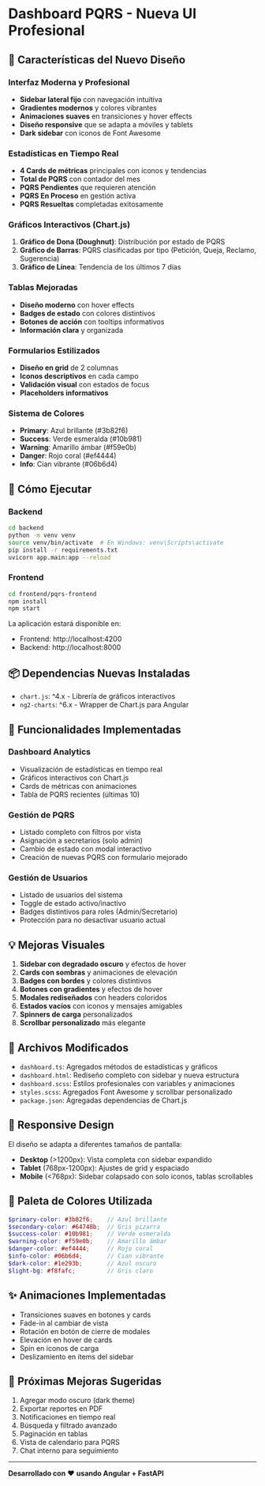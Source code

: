 # Dashboard PQRS - Nueva UI Profesional

## 🎨 Características del Nuevo Diseño

### Interfaz Moderna y Profesional
- **Sidebar lateral fijo** con navegación intuitiva
- **Gradientes modernos** y colores vibrantes
- **Animaciones suaves** en transiciones y hover effects
- **Diseño responsive** que se adapta a móviles y tablets
- **Dark sidebar** con iconos de Font Awesome

### Estadísticas en Tiempo Real
- **4 Cards de métricas** principales con iconos y tendencias
- **Total de PQRS** con contador del mes
- **PQRS Pendientes** que requieren atención
- **PQRS En Proceso** en gestión activa
- **PQRS Resueltas** completadas exitosamente

### Gráficos Interactivos (Chart.js)
1. **Gráfico de Dona (Doughnut)**: Distribución por estado de PQRS
2. **Gráfico de Barras**: PQRS clasificadas por tipo (Petición, Queja, Reclamo, Sugerencia)
3. **Gráfico de Línea**: Tendencia de los últimos 7 días

### Tablas Mejoradas
- **Diseño moderno** con hover effects
- **Badges de estado** con colores distintivos
- **Botones de acción** con tooltips informativos
- **Información clara** y organizada

### Formularios Estilizados
- **Diseño en grid** de 2 columnas
- **Iconos descriptivos** en cada campo
- **Validación visual** con estados de focus
- **Placeholders informativos**

### Sistema de Colores
- **Primary**: Azul brillante (#3b82f6)
- **Success**: Verde esmeralda (#10b981)
- **Warning**: Amarillo ámbar (#f59e0b)
- **Danger**: Rojo coral (#ef4444)
- **Info**: Cian vibrante (#06b6d4)

## 🚀 Cómo Ejecutar

### Backend
```bash
cd backend
python -m venv venv
source venv/bin/activate  # En Windows: venv\Scripts\activate
pip install -r requirements.txt
uvicorn app.main:app --reload
```

### Frontend
```bash
cd frontend/pqrs-frontend
npm install
npm start
```

La aplicación estará disponible en:
- Frontend: http://localhost:4200
- Backend: http://localhost:8000

## 📦 Dependencias Nuevas Instaladas

- `chart.js`: ^4.x - Librería de gráficos interactivos
- `ng2-charts`: ^6.x - Wrapper de Chart.js para Angular

## 🎯 Funcionalidades Implementadas

### Dashboard Analytics
- Visualización de estadísticas en tiempo real
- Gráficos interactivos con Chart.js
- Cards de métricas con animaciones
- Tabla de PQRS recientes (últimas 10)

### Gestión de PQRS
- Listado completo con filtros por vista
- Asignación a secretarios (solo admin)
- Cambio de estado con modal interactivo
- Creación de nuevas PQRS con formulario mejorado

### Gestión de Usuarios
- Listado de usuarios del sistema
- Toggle de estado activo/inactivo
- Badges distintivos para roles (Admin/Secretario)
- Protección para no desactivar usuario actual

## 💡 Mejoras Visuales

1. **Sidebar con degradado oscuro** y efectos de hover
2. **Cards con sombras** y animaciones de elevación
3. **Badges con bordes** y colores distintivos
4. **Botones con gradientes** y efectos de hover
5. **Modales rediseñados** con headers coloridos
6. **Estados vacíos** con iconos y mensajes amigables
7. **Spinners de carga** personalizados
8. **Scrollbar personalizado** más elegante

## 🔧 Archivos Modificados

- `dashboard.ts`: Agregados métodos de estadísticas y gráficos
- `dashboard.html`: Rediseño completo con sidebar y nueva estructura
- `dashboard.scss`: Estilos profesionales con variables y animaciones
- `styles.scss`: Agregados Font Awesome y scrollbar personalizado
- `package.json`: Agregadas dependencias de Chart.js

## 📱 Responsive Design

El diseño se adapta a diferentes tamaños de pantalla:

- **Desktop** (>1200px): Vista completa con sidebar expandido
- **Tablet** (768px-1200px): Ajustes de grid y espaciado
- **Mobile** (<768px): Sidebar colapsado con solo iconos, tablas scrollables

## 🎨 Paleta de Colores Utilizada

```scss
$primary-color: #3b82f6;    // Azul brillante
$secondary-color: #64748b;  // Gris pizarra
$success-color: #10b981;    // Verde esmeralda
$warning-color: #f59e0b;    // Amarillo ámbar
$danger-color: #ef4444;     // Rojo coral
$info-color: #06b6d4;       // Cian vibrante
$dark-color: #1e293b;       // Azul oscuro
$light-bg: #f8fafc;         // Gris claro
```

## ✨ Animaciones Implementadas

- Transiciones suaves en botones y cards
- Fade-in al cambiar de vista
- Rotación en botón de cierre de modales
- Elevación en hover de cards
- Spin en iconos de carga
- Deslizamiento en items del sidebar

## 🎯 Próximas Mejoras Sugeridas

1. Agregar modo oscuro (dark theme)
2. Exportar reportes en PDF
3. Notificaciones en tiempo real
4. Búsqueda y filtrado avanzado
5. Paginación en tablas
6. Vista de calendario para PQRS
7. Chat interno para seguimiento

---

**Desarrollado con** ❤️ **usando Angular + FastAPI**
